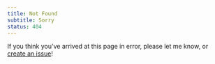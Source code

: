 ```yaml
---
title: Not Found
subtitle: Sorry
status: 404
---
```


If you think you've arrived at this page in error, please let me know, or [create an issue](https://github.com/bozdoz/bozdoz.com/issues)!